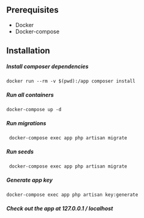 ## Prerequisites
- Docker
- Docker-compose

## Installation

##### Install composer dependencies
`docker run --rm -v $(pwd):/app composer install`

##### Run all containers
`docker-compose up -d`

##### Run migrations
` docker-compose exec app php artisan migrate`

##### Run seeds
` docker-compose exec app php artisan migrate`

##### Generate app key
`docker-compose exec app php artisan key:generate`

##### Check out the app at 127.0.0.1 / localhost 

